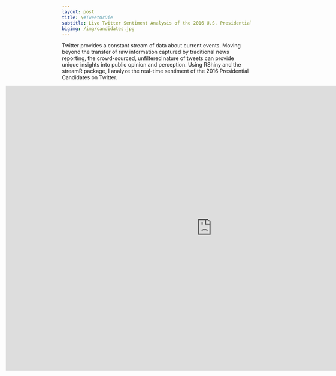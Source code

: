 ```yaml
---
layout: post
title: \#TweetOrDie
subtitle: Live Twitter Sentiment Analysis of the 2016 U.S. Presidential Candidates
bigimg: /img/candidates.jpg
---
```


Twitter provides a constant stream of data about current events. Moving beyond the transfer of raw information captured by traditional news reporting, the crowd-sourced, unfiltered nature of tweets can provide unique insights into public opinion and perception. Using RShiny and the streamR package, I analyze the real-time sentiment of the 2016 Presidential Candidates on Twitter.

<iframe id="Campaign" src="http://52.38.152.177:3838/Campaign/" style="border: none; width: 1100px; height:760px; margin-left:-150px" frameborder="0"></iframe>
